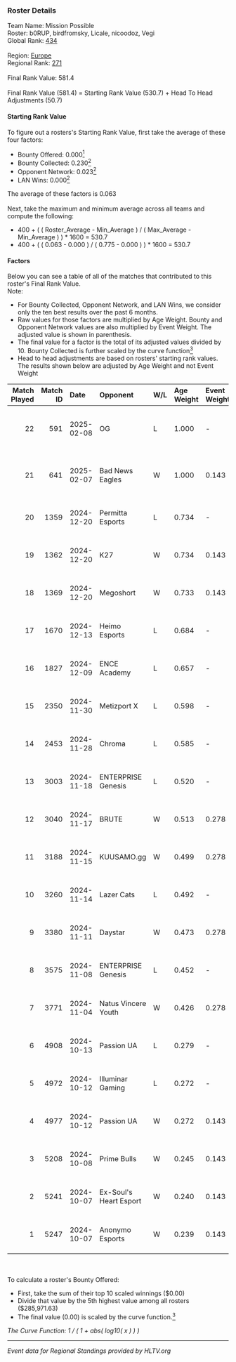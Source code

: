 ### Roster Details<br />
Team Name: Mission Possible<br />
Roster: b0RUP, birdfromsky, Licale, nicoodoz, Vegi<br />
Global Rank: [434](../../standings_global_2025_02_28.md)<br />
<br />
Region: [Europe]( ../../standings_europe_2025_02_28.md)<br />
Regional Rank: [271]( ../../standings_europe_2025_02_28.md)<br />
<br />
Final Rank Value:  581.4<br />
<br />
Final Rank Value (581.4) = Starting Rank Value (530.7) + Head To Head Adjustments (50.7)<br />

#### Starting Rank Value<br />
To figure out a rosters's Starting Rank Value, first take the average of these four factors:<br />
- Bounty Offered: 0.000[<sup>1</sup>](#table2)
- Bounty Collected: 0.230[<sup>2</sup>](#table1)
- Opponent Network: 0.023[<sup>2</sup>](#table1)
- LAN Wins: 0.000[<sup>2</sup>](#table1)

The average of these factors is 0.063<br />
<br />
Next, take the maximum and minimum average across all teams and compute the following:<br />
- 400 + ( ( Roster_Average - Min_Average ) / ( Max_Average - Min_Average ) ) * 1600 = 530.7
- 400 + ( ( 0.063 - 0.000 ) / ( 0.775 - 0.000 ) ) * 1600 = 530.7


#### Factors<br />
Below you can see a table of all of the matches that contributed to this roster's Final Rank Value.<br />
Note:<br />

- For Bounty Collected, Opponent Network, and LAN Wins, we consider only the ten best results over the past 6 months.
- Raw values for those factors are multiplied by Age Weight. Bounty and Opponent Network values are also multiplied by Event Weight. The adjusted value is shown in parenthesis.
- The final value for a factor is the total of its adjusted values divided by 10. Bounty Collected is further scaled by the curve function[<sup>3</sup>](#curveFunction)
- Head to head adjustments are based on rosters' starting rank values. The results shown below are adjusted by Age Weight and not Event Weight
<span id="table1"></span><br />


| Match Played | Match ID | Date       | Opponent               | W/L | Age Weight | Event Weight | Bounty Collected | Opponent Network | LAN Wins  | H2H Adj. | Roster                                     |
| -: | -: | :- | :- | :- | :- | :- | :- | :- | :- | -: | :- |
|           22 |      591 | 2025-02-08 | OG                     | L   | 1.000      | -            | -                | -                | -         |    -2.66 | b0RUP, birdfromsky, Licale, nicoodoz, Vegi |
|           21 |      641 | 2025-02-07 | Bad News Eagles        | W   | 1.000      | 0.143        | 0.000 (0.000)    | -                | 0 (0.000) |     8.28 | b0RUP, birdfromsky, Licale, nicoodoz, Vegi |
|           20 |     1359 | 2024-12-20 | Permitta Esports       | L   | 0.734      | -            | -                | -                | -         |    -4.07 | aidKiT, b0RUP, birdfromsky, Licale, Vegi   |
|           19 |     1362 | 2024-12-20 | K27                    | W   | 0.734      | 0.143        | 0.010 (0.001)    | 0.634 (0.066)    | 0 (0.000) |    19.58 | aidKiT, b0RUP, birdfromsky, Licale, Vegi   |
|           18 |     1369 | 2024-12-20 | Megoshort              | W   | 0.733      | 0.143        | 0.000 (0.000)    | 0.120 (0.013)    | 0 (0.000) |    11.22 | aidKiT, b0RUP, birdfromsky, Licale, Vegi   |
|           17 |     1670 | 2024-12-13 | Heimo Esports          | L   | 0.684      | -            | -                | -                | -         |    -5.61 | aidKiT, b0RUP, birdfromsky, Licale, Vegi   |
|           16 |     1827 | 2024-12-09 | ENCE Academy           | L   | 0.657      | -            | -                | -                | -         |    -3.82 | b0RUP, birdfromsky, Licale, m4tthi, Vegi   |
|           15 |     2350 | 2024-11-30 | Metizport X            | L   | 0.598      | -            | -                | -                | -         |    -6.77 | birdfromsky, Licale, m4tthi, SLY, Vegi     |
|           14 |     2453 | 2024-11-28 | Chroma                 | L   | 0.585      | -            | -                | -                | -         |    -5.99 | birdfromsky, Licale, m4tthi, SLY, Vegi     |
|           13 |     3003 | 2024-11-18 | ENTERPRISE Genesis     | L   | 0.520      | -            | -                | -                | -         |    -6.12 | b0RUP, birdfromsky, Licale, m4tthi, Vegi   |
|           12 |     3040 | 2024-11-17 | BRUTE                  | W   | 0.513      | 0.278        | 0.005 (0.001)    | 0.371 (0.053)    | 0 (0.000) |    11.45 | b0RUP, birdfromsky, Licale, m4tthi, Vegi   |
|           11 |     3188 | 2024-11-15 | KUUSAMO.gg             | W   | 0.499      | 0.278        | 0.000 (0.000)    | 0.177 (0.025)    | 0 (0.000) |     6.91 | b0RUP, birdfromsky, Licale, m4tthi, Vegi   |
|           10 |     3260 | 2024-11-14 | Lazer Cats             | L   | 0.492      | -            | -                | -                | -         |    -3.79 | b0RUP, birdfromsky, Licale, m4tthi, Vegi   |
|            9 |     3380 | 2024-11-11 | Daystar                | W   | 0.473      | 0.278        | 0.000 (0.000)    | 0.147 (0.019)    | 0 (0.000) |     9.37 | b0RUP, birdfromsky, Licale, m4tthi, Vegi   |
|            8 |     3575 | 2024-11-08 | ENTERPRISE Genesis     | L   | 0.452      | -            | -                | -                | -         |    -5.25 | b0RUP, birdfromsky, Licale, m4tthi, Vegi   |
|            7 |     3771 | 2024-11-04 | Natus Vincere Youth    | W   | 0.426      | 0.278        | -                | 0.026 (0.003)    | 0 (0.000) |     5.60 | b0RUP, birdfromsky, Licale, m4tthi, Vegi   |
|            6 |     4908 | 2024-10-13 | Passion UA             | L   | 0.279      | -            | -                | -                | -         |    -0.79 | b0RUP, birdfromsky, Licale, m4tthi, Vegi   |
|            5 |     4972 | 2024-10-12 | Illuminar Gaming       | L   | 0.272      | -            | -                | -                | -         |    -1.00 | b0RUP, birdfromsky, Licale, m4tthi, Vegi   |
|            4 |     4977 | 2024-10-12 | Passion UA             | W   | 0.272      | 0.143        | 0.029 (0.001)    | 0.544 (0.021)    | 0 (0.000) |     7.84 | b0RUP, birdfromsky, Licale, m4tthi, Vegi   |
|            3 |     5208 | 2024-10-08 | Prime Bulls            | W   | 0.245      | 0.143        | 0.000 (0.000)    | 0.059 (0.002)    | 0 (0.000) |     5.03 | b0RUP, birdfromsky, Licale, m4tthi, Vegi   |
|            2 |     5241 | 2024-10-07 | Ex-Soul's Heart Esport | W   | 0.240      | 0.143        | 0.000 (0.000)    | 0.090 (0.003)    | 0 (0.000) |     4.89 | b0RUP, birdfromsky, Licale, m4tthi, Vegi   |
|            1 |     5247 | 2024-10-07 | Anonymo Esports        | W   | 0.239      | 0.143        | 0.046 (0.002)    | 0.792 (0.027)    | -         |     6.43 | b0RUP, birdfromsky, Licale, m4tthi, Vegi   |

<br />
<span id="table2"></span><br />
To calculate a roster's Bounty Offered:<br />

- First, take the sum of their top 10 scaled winnings ($0.00)
- Divide that value by the 5th highest value among all rosters ($285,971.63)
- The final value (0.00) is scaled by the curve function.[<sup>3</sup>](#curveFunction)

<span id="curveFunction"></span>_The Curve Function: 1 / ( 1 + abs( log10( x ) ) )_<br />

---
_Event data for Regional Standings provided by HLTV.org_<br />
